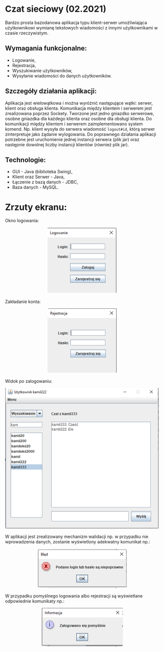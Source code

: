 # Czat sieciowy (02.2021)
Bardzo prosta bazodanowa aplikacja typu klient-serwer umożliwiająca użytkownikowi wymianę tekstowych wiadomości z innymi użytkownikami w czasie rzeczywistym.  

## Wymagania funkcjonalne:
* Logowanie,
* Rejestracja,
* Wyszukiwanie użytkowników,
* Wysyłanie wiadomości do danych użytkowników.

## Szczegóły działania aplikacji:
Aplikacja jest wielowątkowa i można wyróżnić następujące wątki: serwer, klient oraz obsługa klienta. Komunikacja między klientem i serwerem jest zrealizowana poprzez Sockety. Tworzone jest jedno gniazdko serwerowe, osobne gniazdka dla każdego klienta oraz osobne dla obsługi klienta. Do komunikacji między klientem i serwerem zaimplementowano system komend. Np. klient wysyła do serwera wiadomość ``logout#id``, którą serwer zinterpretuje jako żądanie wylogowania. Do poprawnego działania aplikacji potrzebne jest uruchomienie jednej instancji serwera (plik jar) oraz następnie dowolnej liczby instancji klientów (również plik jar).

## Technologie:
* GUI - Java (biblioteka Swing),
* Klient oraz Serwer - Java,
* Łączenie z bazą danych - JDBC,
* Baza danych - MySQL.

# Zrzuty ekranu:

Okno logowania:
<p align="center" width="100%">
    <img src="img/logowanie.png">
</p>

Zakładanie konta:
<p align="center" width="100%">
    <img src="img/rejestracja.png">
</p>

Widok po zalogowaniu:
<p align="center" width="100%">
    <img src="img/czat.png">
</p>

W aplikacji jest zrealizowany mechanizm walidacji np. w przypadku nie wprowadzenia danych, zostanie wyświetlony adekwatny komunikat np.:
<p align="center" width="100%">
    <img src="img/walidacja.png">
</p>

W przypadku pomyślnego logowania albo rejestracji są wyświetlane odpowiednie komunikaty np.:
<p align="center" width="100%">
    <img src="img/sukces.png">
</p>


